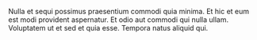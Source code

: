 Nulla et sequi possimus praesentium commodi quia minima. Et hic et eum est modi provident aspernatur. Et odio aut commodi qui nulla ullam. Voluptatem ut et sed et quia esse. Tempora natus aliquid qui.